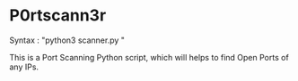 # P0rtscann3r

Syntax : "python3 scanner.py <ip>"
  
This is a Port Scanning Python script, which will helps to find Open Ports of any IPs.
